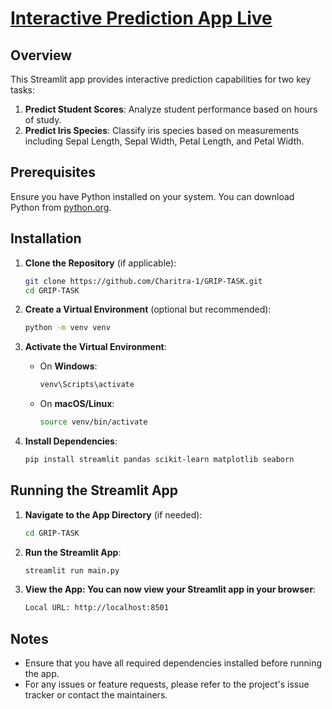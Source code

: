# [Interactive Prediction App Live](https://grip-task-machine-learning.streamlit.app)

## Overview 

This Streamlit app provides interactive prediction capabilities for two key tasks:

1. **Predict Student Scores**: Analyze student performance based on hours of study.
2. **Predict Iris Species**: Classify iris species based on measurements including Sepal Length, Sepal Width, Petal Length, and Petal Width.

## Prerequisites

Ensure you have Python installed on your system. You can download Python from [python.org](https://www.python.org/downloads/).

## Installation

1. **Clone the Repository** (if applicable):
    ```bash
    git clone https://github.com/Charitra-1/GRIP-TASK.git
    cd GRIP-TASK
    ```

2. **Create a Virtual Environment** (optional but recommended):
    ```bash
    python -m venv venv
    ```

3. **Activate the Virtual Environment**:
    - On **Windows**:
      ```bash
      venv\Scripts\activate
      ```
    - On **macOS/Linux**:
      ```bash
      source venv/bin/activate
      ```

4. **Install Dependencies**:
    ```bash
    pip install streamlit pandas scikit-learn matplotlib seaborn
    ```

## Running the Streamlit App

1. **Navigate to the App Directory** (if needed):
    ```bash
    cd GRIP-TASK
    ```

2. **Run the Streamlit App**:
    ```bash
    streamlit run main.py
    ```
    
3. **View the App: You can now view your Streamlit app in your browser**:
    ```bash
   Local URL: http://localhost:8501
    ```


## Notes

- Ensure that you have all required dependencies installed before running the app.
- For any issues or feature requests, please refer to the project's issue tracker or contact the maintainers.
